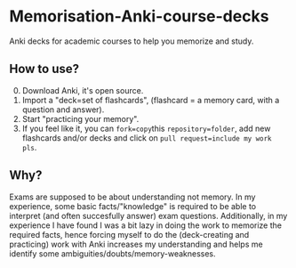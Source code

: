 # Memorisation-Anki-course-decks
Anki decks for academic courses to help you memorize and study.

## How to use?
0. Download Anki, it's open source.
1. Import a "deck=set of flashcards", (flashcard = a memory card, with a question and answer).
2. Start "practicing your memory".
3. If you feel like it, you can `fork=copy`this `repository=folder`, add new flashcards and/or decks and click on `pull request=include my work pls`.

## Why?
Exams are supposed to be about understanding not memory. In my experience, some basic facts/"knowledge" is required to be able to interpret (and often succesfully answer) exam questions. Additionally, in my experience I have found I was a bit lazy in doing the work to memorize the required facts, hence forcing myself to do the (deck-creating and practicing) work with Anki increases my understanding and helps me identify some ambiguities/doubts/memory-weaknesses.
